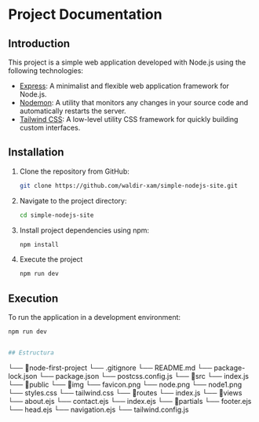 # Project Documentation

## Introduction

This project is a simple web application developed with Node.js using the following technologies:

- [Express](https://expressjs.com/): A minimalist and flexible web application framework for Node.js.
- [Nodemon](https://nodemon.io/): A utility that monitors any changes in your source code and automatically restarts the server.
- [Tailwind CSS](https://tailwindcss.com/): A low-level utility CSS framework for quickly building custom interfaces.

## Installation

1. Clone the repository from GitHub:

   ```sh
   git clone https://github.com/waldir-xam/simple-nodejs-site.git
   ```

2. Navigate to the project directory:

   ```sh
   cd simple-nodejs-site
   ```

3. Install project dependencies using npm:

   ```sh
   npm install
   ```

4. Execute the project

   ```sh
   npm run dev
   ```

## Execution

To run the application in a development environment:

```bash
npm run dev


## Estructura
```

└── 📁node-first-project
└── .gitignore
└── README.md
└── package-lock.json
└── package.json
└── postcss.config.js
└── 📁src
└── index.js
└── 📁public
└── 📁img
└── favicon.png
└── node.png
└── node1.png
└── styles.css
└── tailwind.css
└── 📁routes
└── index.js
└── 📁views
└── about.ejs
└── contact.ejs
└── index.ejs
└── 📁partials
└── footer.ejs
└── head.ejs
└── navigation.ejs
└── tailwind.config.js

```

```
